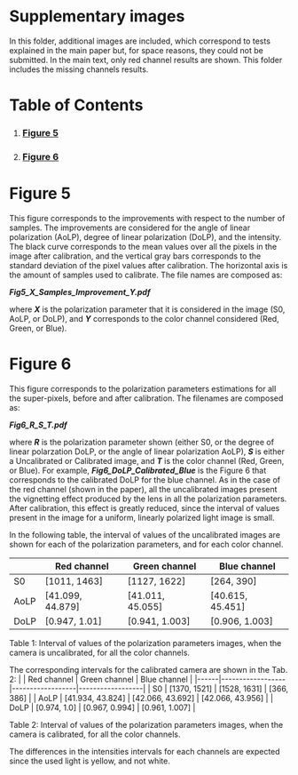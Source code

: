 # Supplementary images
In this folder, additional images are included, which correspond to tests
explained in the main paper but, for space reasons, they could not be submitted.
In the main text, only red channel results are shown. This folder includes the
missing channels results.

# Table of Contents
1. ### [Figure 5](#figure5)
2. ### [Figure 6](#figure6)

# Figure 5 <a name="figure5"></a>
This figure corresponds to the improvements with respect to
the number of samples. The improvements are considered for the angle
of linear polarization (AoLP), degree of linear
polarization (DoLP), and the intensity. The black curve
corresponds to the mean values over all the pixels in the
image after calibration, and the vertical gray bars
corresponds to the standard deviation of the pixel values
after calibration. The horizontal axis is the amount of
samples used to calibrate. The file names are composed as:

***Fig5_X_Samples_Improvement_Y.pdf***

where ***X*** is the polarization parameter that it is
considered in the image (S0, AoLP, or DoLP), and ***Y*** corresponds to the
color channel considered (Red, Green, or Blue).

# Figure 6 <a name="figure6"></a>
This figure corresponds to the polarization parameters estimations for all the super-pixels, before and after calibration. The filenames are composed as:

***Fig6_R_S_T.pdf***

where ***R*** is the polarization parameter shown (either
S0, or the degree of linear polarzation DoLP, or the angle
of linear polarization AoLP), ***S*** is either a
Uncalibrated or Calibrated image, and ***T*** is the color
channel (Red, Green, or Blue). For example, ***Fig6_DoLP_Calibrated_Blue*** is
the Figure 6 that corresponds to the calibrated DoLP for the
blue channel. As in the case of the red channel (shown in
the paper), all the uncalibrated images present the 
vignetting effect produced by the lens in all the
polarization parameters. After calibration, this effect
is greatly reduced, since the interval of values present
in the image for a uniform, linearly polarized light image
is small.

In the following table, the interval of values of the
uncalibrated images are shown for each of the polarization
parameters, and for each color channel.

|      | Red channel      | Green channel    | Blue channel     |
|------|------------------|------------------|------------------|
| S0   | [1011, 1463]     | [1127, 1622]     | [264, 390]       |
| AoLP | [41.099, 44.879] | [41.011, 45.055] | [40.615, 45.451] |
| DoLP | [0.947, 1.01]    | [0.941, 1.003]   | [0.906, 1.003]   |

Table 1: Interval of values of the polarization parameters images, when
the camera is uncalibrated, for all the color channels.

The corresponding intervals for the calibrated camera are shown in the Tab. 2:
|      | Red channel      | Green channel    | Blue channel     |
|------|------------------|------------------|------------------|
| S0   | [1370, 1521]     | [1528, 1631]     | [366, 386]       |
| AoLP | [41.934, 43.824] | [42.066, 43.692] | [42.066, 43.956] |
| DoLP | [0.974, 1.0]     | [0.967, 0.994]   | [0.961, 1.007]   |

Table 2: Interval of values of the polarization parameters images, when
the camera is calibrated, for all the color channels.

The differences in the intensities intervals for each channels are expected
since the used light is yellow, and not white.